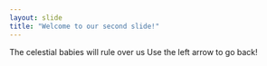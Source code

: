 ```yaml
---
layout: slide
title: "Welcome to our second slide!"
---
```

The celestial babies will rule over us
Use the left arrow to go back!
